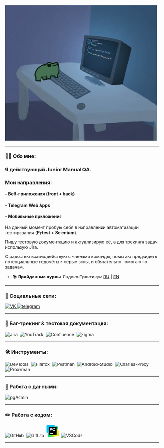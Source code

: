 ![Header](https://github.com/fahtuu/fahtuu/blob/main/assets/header.gif)

---

### 👨‍💻 Обо мне:

### Я действующий Junior Manual QA. 
### Мои направления:
#### - Веб-приложения (front + back)
#### - Telegram Web Apps
#### - Мобильные приложения
На данный момент пробую себя в направлении автоматизации тестирования (**Pytest + Selenium**).

Пишу тестовую документацию и актуализирую её,  а для трекинга задач использую Jira.

С радостью взаимодействую с членами команды, помогаю предвидеть потенциальные недочёты и серые зоны, и обязательно помогаю по задачам.

- 📚 **Пройденные курсы**:
Яндекс.Практикум [RU](https://disk.yandex.ru/i/Kid6pWrroA8kYg)  | [EN](https://disk.yandex.ru/i/QGA6ulBzvbFi2w)

---
### 🤝 Социальные сети:

  <div id="badges">
    <a href="https://vk.com/fahtuuku/" target="_blank">
      <img src="https://cdn-icons-png.flaticon.com/256/5968/5968835.png" width="40" height="40" alt="VK" />
    </a>
    <a href="https://t.me/fahtuu" target="_blank">
      <img src="https://cdn-icons-png.flaticon.com/512/2111/2111646.png" width="40" height="40" alt="telegram" />
    </a>
  </div>

---

### 📁 Баг-трекинг & тестовая документация:

<div>
  <img src="https://cdn.jsdelivr.net/gh/devicons/devicon/icons/jira/jira-original.svg" title="Jira" alt="Jira" width="40" height="40"/>&nbsp
  <img src="https://upload.wikimedia.org/wikipedia/commons/thumb/8/8d/YouTrack_Icon.svg/1024px-YouTrack_Icon.svg.png?20200803082248" title="YouTrack" alt="YouTrack" width="40" height="40"/>&nbsp
  <img src="https://cdn-icons-png.flaticon.com/256/5968/5968793.png" title="Confluence" alt="Confluence" width="40" height="40"/>&nbsp
  <img src="https://cdn.jsdelivr.net/gh/devicons/devicon/icons/figma/figma-original.svg" title="Figma" alt="Figma" width="40" height="40"/>&nbsp
</div>

---

### 🛠 Инструменты:

<div>
  <img src="https://d33wubrfki0l68.cloudfront.net/38b5c953a4667366685d55db55d057c86db1fc54/a0fdc/static/acae6b24d940347661ca901ea07f47c1/chrome-dev-logo-icon.png" title="DevTools" alt="DevTools" width="40" height="40"/>&nbsp
  <img src="https://cdn-icons-png.flaticon.com/256/5968/5968822.png" title="Firefox" alt="Firefox" width="40" height="40"/>&nbsp
  <img src="https://seeklogo.com/images/P/postman-logo-0087CA0D15-seeklogo.com.png" title="Postman" alt="Postman" width="40" height="40"/>&nbsp
  <img src="https://cdn.jsdelivr.net/gh/devicons/devicon/icons/androidstudio/androidstudio-original.svg" title="Android-Studio" alt="Android-Studio" width="40" height="40"/>&nbsp
  <img src="https://cdn.icon-icons.com/icons2/3053/PNG/512/charles_proxy_macos_bigsur_icon_190302.png" title="Charles-Proxy" alt="Charles-Proxy" width="40" height="40"/>&nbsp
  <img src="https://pbs.twimg.com/profile_images/1589614420766126080/slAIVDtr_400x400.jpg" title="Proxyman" alt="Proxyman" width="40" height="40"/>&nbsp



---

### 💾 Работа с данными:

<div>
  <img src="https://cdn-icons-png.flaticon.com/256/5968/5968342.png" title="pgAdmin" alt="pgAdmin" width="40" height="40"/>&nbsp
</div>

---

### ✏️ Работа с кодом:

<div>
  <img src="https://cdn-icons-png.flaticon.com/256/733/733553.png" title="GitHub" alt="GitHub" width="40" height="40"/>&nbsp
  <img src="https://cdn-icons-png.flaticon.com/256/5968/5968853.png" title="GitLab" alt="GitLab" width="40" height="40"/>&nbsp
  <img src="https://raw.githubusercontent.com/JetBrains/logos/920ba172d716798002b81c0422072ebb3db945ff/web/pycharm/pycharm.svg" title="PyCharm" alt="PyCharm" width="40" height="40"/>&nbsp
  <img src="https://cdn.jsdelivr.net/gh/devicons/devicon/icons/vscode/vscode-original.svg" title="VSCode" alt="VSCode" width="40" height="40"/>&nbsp
  
</div>

---
